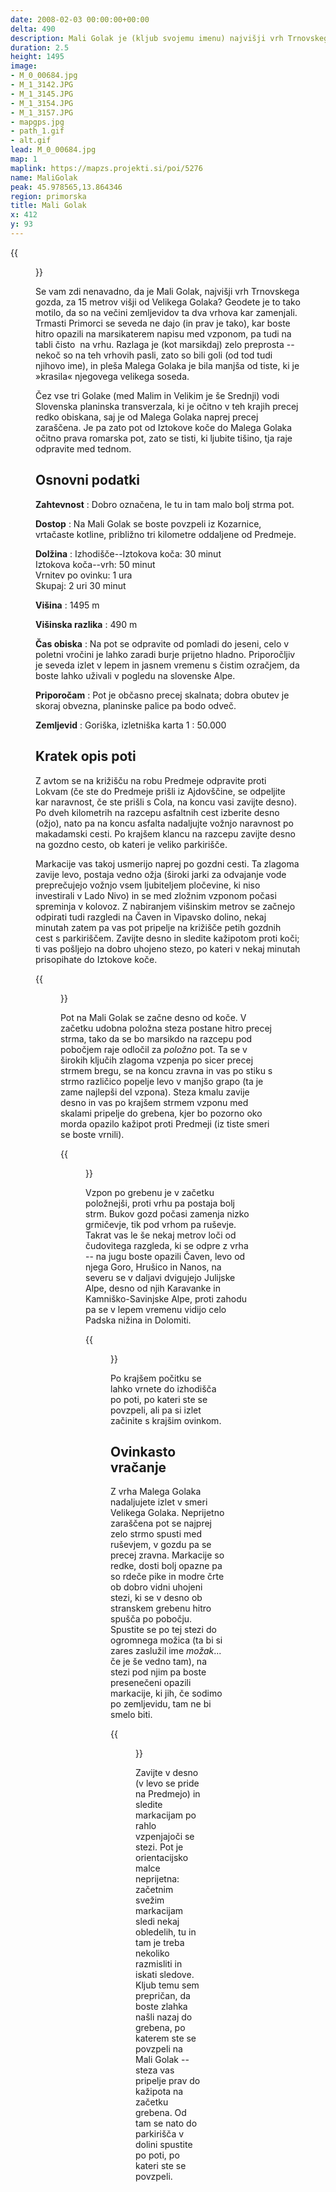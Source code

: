 ```yaml
---
date: 2008-02-03 00:00:00+00:00
delta: 490
description: Mali Golak je (kljub svojemu imenu) najvišji vrh Trnovskega gozda.
duration: 2.5
height: 1495
image:
- M_0_00684.jpg
- M_1_3142.JPG
- M_1_3145.JPG
- M_1_3154.JPG
- M_1_3157.JPG
- mapgps.jpg
- path_1.gif
- alt.gif
lead: M_0_00684.jpg
map: 1
maplink: https://mapzs.projekti.si/poi/5276
name: MaliGolak
peak: 45.978565,13.864346
region: primorska
title: Mali Golak
x: 412
y: 93
---
```

{{<figure src="M_0_00684.jpg">}}

Se vam zdi nenavadno, da je Mali Golak, najvišji vrh Trnovskega gozda, za 15 metrov višji od Velikega Golaka? Geodete je to tako motilo, da so na večini zemljevidov ta dva vrhova kar zamenjali. Trmasti Primorci se seveda ne dajo (in prav je tako), kar boste hitro opazili na marsikaterem napisu med vzponom, pa tudi na tabli čisto  na vrhu. Razlaga je (kot marsikdaj) zelo preprosta -- nekoč so na teh vrhovih pasli, zato so bili goli (od tod tudi njihovo ime), in pleša Malega Golaka je bila manjša od tiste, ki je »krasila« njegovega velikega soseda.

Čez vse tri Golake (med Malim in Velikim je še Srednji) vodi Slovenska planinska transverzala, ki je očitno v teh krajih precej redko obiskana, saj je od Malega Golaka naprej precej zaraščena. Je pa zato pot od Iztokove koče do Malega Golaka očitno prava romarska pot, zato se tisti, ki ljubite tišino, tja raje odpravite med tednom.

## Osnovni podatki

**Zahtevnost**
:   Dobro označena, le tu in tam malo bolj strma pot.

**Dostop**
:   Na Mali Golak se boste povzpeli iz Kozarnice, vrtačaste kotline, približno tri kilometre oddaljene od Predmeje.

**Dolžina**
:   Izhodišče--Iztokova koča: 30 minut\
    Iztokova koča--vrh: 50 minut\
    Vrnitev po ovinku: 1 ura\
    Skupaj: 2 uri 30 minut

**Višina**
:   1495 m

**Višinska razlika**
:   490 m

**Čas obiska**
:   Na pot se odpravite od pomladi do jeseni, celo v poletni vročini je lahko zaradi burje prijetno hladno. Priporočljiv je seveda izlet v lepem in jasnem vremenu s čistim ozračjem, da boste lahko uživali v pogledu na slovenske Alpe.

**Priporočam**
:   Pot je občasno precej skalnata; dobra obutev je skoraj obvezna, planinske palice pa bodo odveč.

**Zemljevid**
:   Goriška, izletniška karta 1 : 50.000

Kratek opis poti
----------------

Z avtom se na križišču na robu Predmeje odpravite proti Lokvam (če ste do Predmeje prišli iz Ajdovščine, se odpeljite kar naravnost, če ste prišli s Cola, na koncu vasi zavijte desno). Po dveh kilometrih na razcepu asfaltnih cest izberite desno (ožjo), nato pa na koncu asfalta nadaljujte vožnjo naravnost po makadamski cesti. Po krajšem klancu na razcepu zavijte desno na gozdno cesto, ob kateri je veliko parkirišče.

Markacije vas takoj usmerijo naprej po gozdni cesti. Ta zlagoma zavije levo, postaja vedno ožja (široki jarki za odvajanje vode preprečujejo vožnjo vsem ljubiteljem pločevine, ki niso investirali v Lado Nivo) in se med zložnim vzponom počasi spreminja v kolovoz. Z nabiranjem višinskim metrov se začnejo odpirati tudi razgledi na Čaven in Vipavsko dolino, nekaj minutah zatem pa vas pot pripelje na križišče petih gozdnih cest s parkiriščem. Zavijte desno in sledite kažipotom proti koči; ti vas pošljejo na dobro uhojeno stezo, po kateri v nekaj minutah prisopihate do Iztokove koče.

{{<figure src="M_1_3142.JPG" caption="Iztokova koča">}} 

Pot na Mali Golak se začne desno od koče. V začetku udobna položna steza postane hitro precej strma, tako da se bo marsikdo na razcepu pod pobočjem raje odločil za *položno* pot. Ta se v širokih ključih zlagoma vzpenja po sicer precej strmem bregu, se na koncu zravna in vas po stiku s strmo različico popelje levo v manjšo grapo (ta je zame najlepši del vzpona). Steza kmalu zavije desno in vas po krajšem strmem vzponu med skalami pripelje do grebena, kjer bo pozorno oko morda opazilo kažipot proti Predmeji (iz tiste smeri se boste vrnili).

{{<figure src="M_1_3145.JPG" caption="Po gozdu proti vrhu">}} 

Vzpon po grebenu je v začetku položnejši, proti vrhu pa postaja bolj strm. Bukov gozd počasi zamenja nizko grmičevje, tik pod vrhom pa ruševje. Takrat vas le še nekaj metrov loči od čudovitega razgleda, ki se odpre z vrha -- na jugu boste opazili Čaven, levo od njega Goro, Hrušico in Nanos, na severu se v daljavi dvigujejo Julijske Alpe, desno od njih Karavanke in Kamniško-Savinjske Alpe, proti zahodu pa se v lepem vremenu vidijo celo Padska nižina in Dolomiti.

{{<figure src="M_1_3154.JPG" caption="Razgled z vrha">}} 

Po krajšem počitku se lahko vrnete do izhodišča po poti, po kateri ste se povzpeli, ali pa si izlet začinite s krajšim ovinkom.

Ovinkasto vračanje
------------------

Z vrha Malega Golaka nadaljujete izlet v smeri Velikega Golaka. Neprijetno zaraščena pot se najprej zelo strmo spusti med ruševjem, v gozdu pa se precej zravna. Markacije so redke, dosti bolj opazne pa so rdeče pike in modre črte ob dobro vidni uhojeni stezi, ki se v desno ob stranskem grebenu hitro spušča po pobočju. Spustite se po tej stezi do ogromnega možica (ta bi si zares zaslužil ime *možak*... če je še vedno tam), na stezi pod njim pa boste presenečeni opazili markacije, ki jih, če sodimo po zemljevidu, tam ne bi smelo biti.

{{<figure src="M_1_3157.JPG" caption="Gigantski možak">}}

Zavijte v desno (v levo se pride na Predmejo) in sledite markacijam po rahlo vzpenjajoči se stezi. Pot je orientacijsko malce neprijetna: začetnim svežim markacijam sledi nekaj obledelih, tu in tam je treba nekoliko razmisliti in iskati sledove. Kljub temu sem prepričan, da boste zlahka našli nazaj do grebena, po katerem ste se povzpeli na Mali Golak -- steza vas pripelje prav do kažipota na začetku grebena. Od tam se nato do parkirišča v dolini spustite po poti, po kateri ste se povzpeli.
